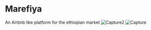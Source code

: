 # Marefiya
An Airbnb like platform for the ethiopian market
![Capture2](https://github.com/Dagi-code93/Marefiya/assets/38399182/c62a2dc1-748b-4366-9d0b-7a5e00f4be63)
![Capture](https://github.com/Dagi-code93/Marefiya/assets/38399182/15384256-6c54-48e4-b0b9-210726527880)
